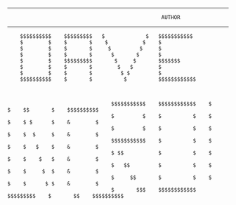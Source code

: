 ------------------------------------------------------------------------------------------------------------------------------
                                                     AUTHOR                                                                   
------------------------------------------------------------------------------------------------------------------------------

        $$$$$$$$$$    $$$$$$$$$   $             $   $$$$$$$$$$$
        $        $    $       $    $           $    $
        $        $    $       $     $         $     $
        $        $    $       $      $       $      $
        $        $    $$$$$$$$$       $     $       $$$$$$$
        $        $    $       $        $   $        $
        $        $    $       $         $ $         $
        $$$$$$$$$$    $       $          $          $$$$$$$$$$$$



                                     $$$$$$$$$$$    $$$$$$$$$$$$    $       $    $$       $    $$$$$$$$$$
                                     $         $    $          $    $       $    $ $      $    &        $
                                     $         $    $          $    $       $    $  $     $    &        $
                                     $$$$$$$$$$$    $          $    $       $    $   $    $    &        $
                                     $ $$           $          $    $       $    $    $   $    &        $
                                     $   $$         $          $    $       $    $     $  $    &        $
                                     $     $$       $          $    $       $    $      $ $    &        $
                                     $       $$$    $$$$$$$$$$$$    $$$$$$$$$    $       $$    $$$$$$$$$$
